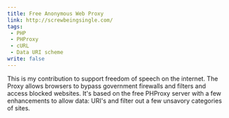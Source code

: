 ```yaml
---
title: Free Anonymous Web Proxy
link: http://screwbeingsingle.com/
tags:
 - PHP
 - PHProxy
 - cURL
 - Data URI scheme
write: false
---
```


This is my contribution to support freedom of speech on the internet. The Proxy allows browsers to bypass government firewalls and filters and access blocked websites. It's based on the free PHProxy server with a few enhancements to allow data: URI's and filter out a few unsavory categories of sites.